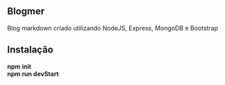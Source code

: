 ## Blogmer
Blog markdown criado utilizando NodeJS, Express, MongoDB e Bootstrap

## Instalação
**npm init <br>
npm run devStart**
